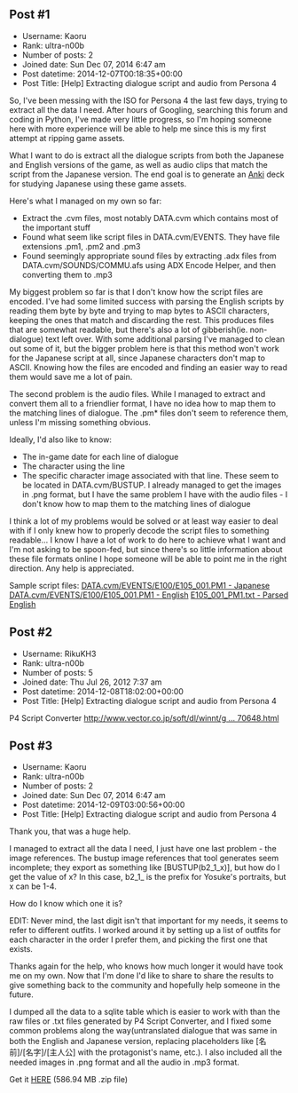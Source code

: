 ## Post #1
- Username: Kaoru
- Rank: ultra-n00b
- Number of posts: 2
- Joined date: Sun Dec 07, 2014 6:47 am
- Post datetime: 2014-12-07T00:18:35+00:00
- Post Title: [Help] Extracting dialogue script and audio from Persona 4

So, I've been messing with the ISO for Persona 4 the last few days, trying to extract all the data I need. After hours of Googling, searching this forum and coding in Python, I've made very little progress, so I'm hoping someone here with more experience will be able to help me since this is my first attempt at ripping game assets.

What I want to do is extract all the dialogue scripts from both the Japanese and English versions of the game, as well as audio clips that match the script from the Japanese version. The end goal is to generate an [Anki](http://ankisrs.net/) deck for studying Japanese using these game assets.

Here's what I managed on my own so far:
- Extract the .cvm files, most notably DATA.cvm which contains most of the important stuff
- Found what seem like script files in DATA.cvm/EVENTS. They have file extensions .pm1, .pm2 and .pm3
- Found seemingly appropriate sound files by extracting .adx files from DATA.cvm/SOUNDS/COMMU.afs using ADX Encode Helper, and then converting them to .mp3

My biggest problem so far is that I don't know how the script files are encoded. I've had some limited success with parsing the English scripts by reading them byte by byte and trying to map bytes to ASCII characters, keeping the ones that match and discarding the rest. This produces files that are somewhat readable, but there's also a lot of gibberish(ie. non-dialogue) text left over. With some additional parsing I've managed to clean out some of it, but the bigger problem here is that this method won't work for the Japanese script at all, since Japanese characters don't map to ASCII. Knowing how the files are encoded and finding an easier way to read them would save me a lot of pain.

The second problem is the audio files. While I managed to extract and convert them all to a friendlier format, I have no idea how to map them to the matching lines of dialogue. The .pm* files don't seem to reference them, unless I'm missing something obvious.

Ideally, I'd also like to know:
- The in-game date for each line of dialogue
- The character using the line
- The specific character image associated with that line. These seem to be located in DATA.cvm/BUSTUP. I already managed to get the images in .png format, but I have the same problem I have with the audio files - I don't know how to map them to the matching lines of dialogue

I think a lot of my problems would be solved or at least way easier to deal with if I only knew how to properly decode the script files to something readable... I know I have a lot of work to do here to achieve what I want and I'm not asking to be spoon-fed, but since there's so little information about these file formats online I hope someone will be able to point me in the right direction. Any help is appreciated.

Sample script files:
[DATA.cvm/EVENTS/E100/E105_001.PM1 - Japanese](https://www.mediafire.com/?t6dxy3qwfcady8b)
[DATA.cvm/EVENTS/E100/E105_001.PM1 - English](https://www.mediafire.com/?ycuuk4pu4oodmvg)
[E105_001_PM1.txt - Parsed English](https://www.mediafire.com/?qjo07kgwn50kj6l)
## Post #2
- Username: RikuKH3
- Rank: ultra-n00b
- Number of posts: 5
- Joined date: Thu Jul 26, 2012 7:37 am
- Post datetime: 2014-12-08T18:02:00+00:00
- Post Title: [Help] Extracting dialogue script and audio from Persona 4

P4 Script Converter
[http://www.vector.co.jp/soft/dl/winnt/g ... 70648.html](http://www.vector.co.jp/soft/dl/winnt/game/se470648.html)
## Post #3
- Username: Kaoru
- Rank: ultra-n00b
- Number of posts: 2
- Joined date: Sun Dec 07, 2014 6:47 am
- Post datetime: 2014-12-09T03:00:56+00:00
- Post Title: [Help] Extracting dialogue script and audio from Persona 4

Thank you, that was a huge help. 

I managed to extract all the data I need, I just have one last problem - the image references. The bustup image references that tool generates seem incomplete; they export as something like [BUSTUP(b2_1_x)], but how do I get the value of x? In this case, b2_1_ is the prefix for Yosuke's portraits, but x can be 1-4.

How do I know which one it is?

EDIT: Never mind, the last digit isn't that important for my needs, it seems to refer to different outfits. I worked around it by setting up a list of outfits for each character in the order I prefer them, and picking the first one that exists.

Thanks again for the help, who knows how much longer it would have took me on my own. Now that I'm done I'd like to share to share the results to give something back to the community and hopefully help someone in the future.

I dumped all the data to a sqlite table which is easier to work with than the raw files or .txt files generated by P4 Script Converter, and I fixed some common problems along the way(untranslated dialogue that was same in both the English and Japanese version, replacing placeholders like [名前]/[名字]/[主人公] with the protagonist's name, etc.). I also included all the needed images in .png format and all the audio in .mp3 format.

Get it [HERE](https://www.mediafire.com/?fi36jlahp811br8) (586.94 MB .zip file)
